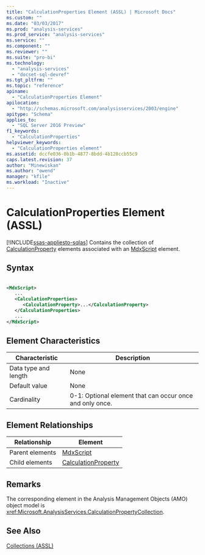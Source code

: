 ```yaml
---
title: "CalculationProperties Element (ASSL) | Microsoft Docs"
ms.custom: ""
ms.date: "03/03/2017"
ms.prod: "analysis-services"
ms.prod_service: "analysis-services"
ms.service: ""
ms.component: ""
ms.reviewer: ""
ms.suite: "pro-bi"
ms.technology: 
  - "analysis-services"
  - "docset-sql-devref"
ms.tgt_pltfrm: ""
ms.topic: "reference"
apiname: 
  - "CalculationProperties Element"
apilocation: 
  - "http://schemas.microsoft.com/analysisservices/2003/engine"
apitype: "Schema"
applies_to: 
  - "SQL Server 2016 Preview"
f1_keywords: 
  - "CalculationProperties"
helpviewer_keywords: 
  - "CalculationProperties element"
ms.assetid: dccfe036-0b1b-4877-8bdd-4b128ccb55c9
caps.latest.revision: 37
author: "Minewiskan"
ms.author: "owend"
manager: "kfile"
ms.workload: "Inactive"
---
```

# CalculationProperties Element (ASSL)
[!INCLUDE[ssas-appliesto-sqlas](../../../includes/ssas-appliesto-sqlas.md)]
  Contains the collection of [CalculationProperty](../../../analysis-services/scripting/objects/calculationproperty-element-assl.md) elements associated with an [MdxScript](../../../analysis-services/scripting/objects/mdxscript-element-assl.md) element.  
  
## Syntax  
  
```xml  
  
<MdxScript>  
   ...  
   <CalculationProperties>  
      <CalculationProperty>...</CalculationProperty>  
   </CalculationProperties>  
   ...  
</MdxScript>  
```  
  
## Element Characteristics  
  
|Characteristic|Description|  
|--------------------|-----------------|  
|Data type and length|None|  
|Default value|None|  
|Cardinality|0-1: Optional element that can occur once and only once.|  
  
## Element Relationships  
  
|Relationship|Element|  
|------------------|-------------|  
|Parent elements|[MdxScript](../../../analysis-services/scripting/objects/mdxscript-element-assl.md)|  
|Child elements|[CalculationProperty](../../../analysis-services/scripting/objects/calculationproperty-element-assl.md)|  
  
## Remarks  
 The corresponding element in the Analysis Management Objects (AMO) object model is <xref:Microsoft.AnalysisServices.CalculationPropertyCollection>.  
  
## See Also  
 [Collections &#40;ASSL&#41;](../../../analysis-services/scripting/collections/collections-assl.md)  
  
  
